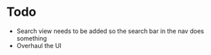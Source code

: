 # Todo
- Search view needs to be added so the search bar in the nav does something
- Overhaul the UI